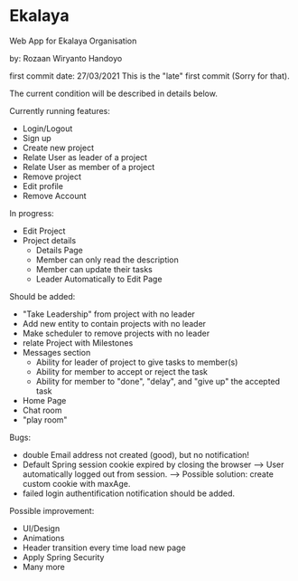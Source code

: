 # Ekalaya
Web App for Ekalaya Organisation

by: Rozaan Wiryanto Handoyo

first commit date: 27/03/2021
This is the "late" first commit (Sorry for that). 

The current condition will be described in details below.

Currently running features:
- Login/Logout
- Sign up
- Create new project
- Relate User as leader of a project
- Relate User as member of a project
- Remove project
- Edit profile
- Remove Account


In progress:
- Edit Project
- Project details
  - Details Page
  - Member can only read the description
  - Member can update their tasks
  - Leader Automatically to Edit Page

Should be added:
- "Take Leadership" from project with no leader
- Add new entity to contain projects with no leader
- Make scheduler to remove projects with no leader
- relate Project with Milestones
- Messages section
  - Ability for leader of project to give tasks to member(s)
  - Ability for member to accept or reject the task
  - Ability for member to "done", "delay", and "give up" the accepted task
- Home Page
- Chat room
- "play room"

Bugs:
- double Email address not created (good), but no notification!
- Default Spring session cookie expired by closing the browser --> User automatically logged out from session.
    --> Possible solution: create custom cookie with maxAge.
- failed login authentification notification should be added.
    
Possible improvement:
- UI/Design
- Animations
- Header transition every time load new page
- Apply Spring Security
- Many more
